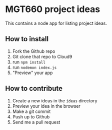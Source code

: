 # MGT660 project ideas

This contains a node app for listing project ideas.

## How to install

1. Fork the Github repo
2. Git clone that repo to Cloud9
2. run `npm install`
3. run `nodemon index.js`
4. "Preview" your app


## How to contribute

1. Create a new ideas in the `ideas` directory
2. Preview your idea in the browser
3. Make a git commit
4. Push up to Github
5. Send me a pull request